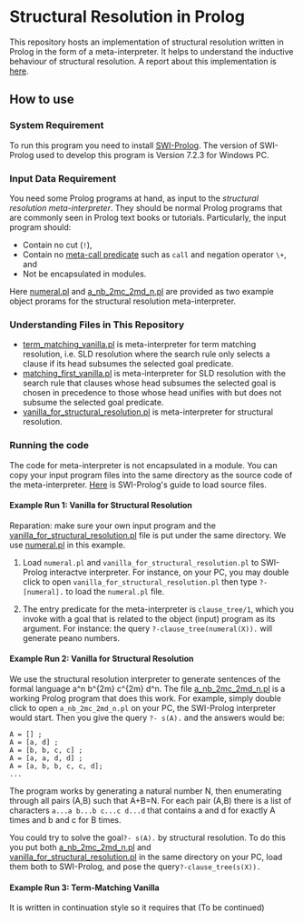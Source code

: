# Structural Resolution in Prolog

This repository hosts an implementation of structural resolution written in Prolog in the form of a meta-interpreter. 
It helps to understand the inductive behaviour of structural resolution. A report about this implementation is [here](http://www.macs.hw.ac.uk/~yl55/CoALP_Report_Dec16.pdf).

## How to use

### System Requirement

To run this program you need to install [SWI-Prolog](http://www.swi-prolog.org/). 
The version of SWI-Prolog used to develop this program is Version 7.2.3 for Windows PC. 

### Input Data Requirement 

You need some Prolog programs at hand, as input to the *structural resolution meta-interpreter*. 
They should be normal Prolog programs that are commonly seen in Prolog text books or tutorials. Particularly, the input program should:

* Contain no cut (`!`),
* Contain no [meta-call predicate](http://www.swi-prolog.org/pldoc/man?section=metacall) such as `call` and negation operator `\+`, and
* Not be encapsulated in modules.  

Here [numeral.pl](numeral.pl) and [a_nb_2mc_2md_n.pl](a_nb_2mc_2md_n.pl) are provided as two example object prorams for the structural resolution meta-interpreter. 


### Understanding Files in This Repository

* [term_matching_vanilla.pl](term_matching_vanilla.pl) is meta-interpreter for term matching resolution, i.e. SLD resolution where the search rule only selects a clause if its head subsumes the selected goal predicate. 
* [matching_first_vanilla.pl](matching_first_vanilla.pl) is meta-interpreter for SLD resolution with the search rule that clauses whose head subsumes the selected goal is chosen in precedence to those whose head unifies with but does not subsume the selected goal predicate.
* [vanilla_for_structural_resolution.pl](vanilla_for_structural_resolution.pl) is meta-interpreter for structural resolution.

### Running the code

The code for meta-interpreter is not encapsulated in a module. You can copy your input program files into the same directory as the source code of the meta-interpreter. [Here](http://www.swi-prolog.org/pldoc/man?section=quickstart) is SWI-Prolog's guide to load source files. 

#### Example Run 1: Vanilla for Structural Resolution

Reparation: make sure your own input program and the [vanilla_for_structural_resolution.pl](vanilla_for_structural_resolution.pl) file is put under the same directory. We use [numeral.pl](numeral.pl) in this example.

1. Load `numeral.pl` and `vanilla_for_structural_resolution.pl` to SWI-Prolog interactve interpreter. For instance, on your PC, you may double click to open `vanilla_for_structural_resolution.pl` then type `?- [numeral].` to load the `numeral.pl` file.

2. The entry predicate for the meta-interpreter is `clause_tree/1`, which you invoke with a goal that is related to the object (input) program as its argument. For instance: the query `?-clause_tree(numeral(X)).` will generate peano numbers. 

#### Example Run 2: Vanilla for Structural Resolution

We use the structural resolution interpreter to generate sentences of the formal language a^n b^{2m} c^{2m} d^n. The file [a_nb_2mc_2md_n.pl](a_nb_2mc_2md_n.pl) is a working Prolog program that does this work. For example, simply double click to open `a_nb_2mc_2md_n.pl` on your PC, the SWI-Prolog interpreter would start. Then you give the query `?- s(A).`
and the answers would be:

    A = [] ;    
    A = [a, d] ;    
    A = [b, b, c, c] ;   
    A = [a, a, d, d] ;    
    A = [a, b, b, c, c, d];    
    ...

The program works by generating a natural number N, then enumerating through all pairs (A,B) such that A+B=N. For each pair (A,B) there is a list of characters `a...a b...b c...c d...d` that contains a and d for exactly A times and  b and c for B times.

You could try to solve the goal`?- s(A).` by structural resolution. To do this you put both [a_nb_2mc_2md_n.pl](a_nb_2mc_2md_n.pl) and   
[vanilla_for_structural_resolution.pl](vanilla_for_structural_resolution.pl) in the same directory on your PC, load them both to SWI-Prolog, and pose the query`?-clause_tree(s(X)).` 

#### Example Run 3: Term-Matching Vanilla

It is written in continuation style so it requires that 
(To be continued)
